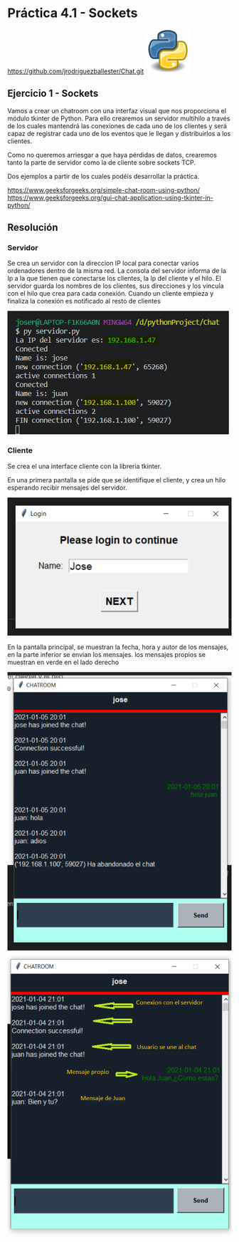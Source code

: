 # Práctica 4.1 - Sockets

<https://github.com/jrodriguezballester/Chat.git>
![logo Python](/Imagenes/Python.png)


## Ejercicio 1 - Sockets

Vamos a crear un chatroom con una interfaz visual que nos proporciona el módulo tkinter de Python. Para ello crearemos un servidor multihilo a través de los cuales mantendrá las conexiones de cada uno de los clientes y será capaz de registrar cada uno de los eventos que le llegan y distribuirlos a los clientes.

Como no queremos arriesgar a que haya pérdidas de datos, crearemos tanto la parte de servidor como la de cliente sobre sockets TCP.

Dos ejemplos a partir de los cuales podéis desarrollar la práctica.

<https://www.geeksforgeeks.org/simple-chat-room-using-python/>
<https://www.geeksforgeeks.org/gui-chat-application-using-tkinter-in-python/>

## Resolución

### Servidor

Se crea un servidor con la direccion IP local para conectar varios ordenadores dentro de la misma red.
La consola del servidor informa de la Ip a la que tienen que conectarse los clientes, la Ip del cliente y el hilo.
El servidor guarda los nombres de los clientes, sus direcciones y los vincula con el hilo que crea para cada conexión.
Cuando un cliente empieza y finaliza la conexión es notificado al resto de clientes

![Consola Servidor ](/Imagenes/servidor1.png)

### Cliente

Se crea el una interface cliente con la libreria tkinter.

En una primera pantalla se pide que se identifique el cliente, y crea un hilo esperando recibir mensajes del servidor.

![Primera pantalla Cliente ](/Imagenes/clientelogin.png)

En la pantalla principal, se muestran la fecha, hora y autor de los mensajes, en la parte inferior se envian los mensajes. los mensajes propios se muestran en verde en el lado derecho

![Pantalla Principal ](/Imagenes/cliente4.png)
![Pantalla Principal ](/Imagenes/cliente3.png)
